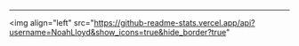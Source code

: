 ---

<img align="left" src="https://github-readme-stats.vercel.app/api?username=NoahLloyd&show_icons=true&hide_border?true"
